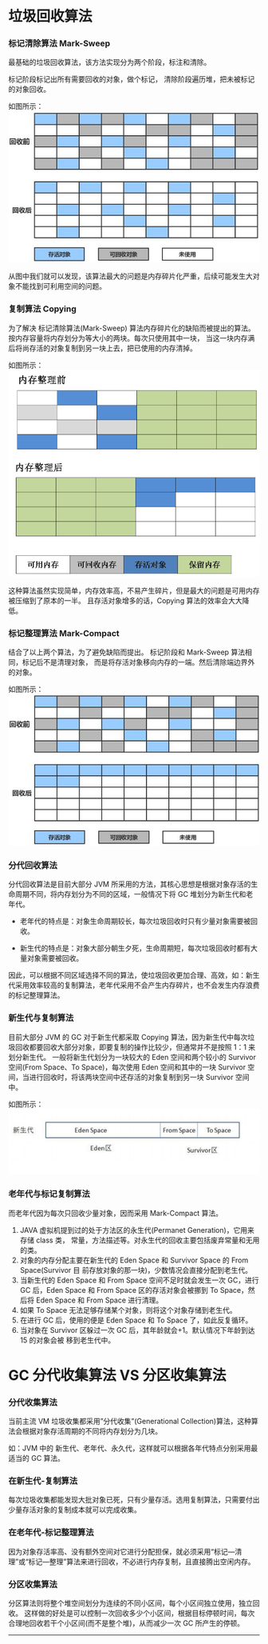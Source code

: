 # 垃圾回收算法

### <a id="bjqcsf">标记清除算法 Mark-Sweep</a>

最基础的垃圾回收算法，该方法实现分为两个阶段，标注和清除。

标记阶段标记出所有需要回收的对象，做个标记，
清除阶段遍历堆，把未被标记的对象回收。

如图所示：
![标记清除算法](img/bjqcsf.jpg)

从图中我们就可以发现，该算法最大的问题是内存碎片化严重，后续可能发生大对象不能找到可利用空间的问题。

### <a id="fzsf">复制算法 Copying</a>

为了解决 标记清除算法(Mark-Sweep) 算法内存碎片化的缺陷而被提出的算法。
按内存容量将内存划分为等大小的两块。每次只使用其中一块，
当这一块内存满后将尚存活的对象复制到另一块上去，把已使用的内存清掉。

如图所示：
![复制算法](img/fzsf.png)

这种算法虽然实现简单，内存效率高，不易产生碎片，但是最大的问题是可用内存被压缩到了原本的一半。
且存活对象增多的话，Copying 算法的效率会大大降低。

### <a id="bjzlsf">标记整理算法 Mark-Compact</a>

结合了以上两个算法，为了避免缺陷而提出。
标记阶段和 Mark-Sweep 算法相同，标记后不是清理对象，
而是将存活对象移向内存的一端。然后清除端边界外的对象。

如图所示：
![标记整理算法](img/bjzlsf.jpg)

### <a id="fdhssf">分代回收算法</a>

分代回收算法是目前大部分 JVM 所采用的方法，其核心思想是根据对象存活的生命周期不同，将内存划分为不同的区域，一般情况下将 GC 堆划分为新生代和老年代。

- 老年代的特点是：对象生命周期较长，每次垃圾回收时只有少量对象需要被回收。

- 新生代的特点是：对象大部分朝生夕死，生命周期短，每次垃圾回收时都有大量对象需要被回收。

因此，可以根据不同区域选择不同的算法，使垃圾回收更加合理、高效，如：新生代采用效率较高的复制算法，老年代采用不会产生内存碎片，也不会发生内存浪费的标记整理算法。

### 新生代与复制算法

目前大部分 JVM 的 GC 对于新生代都采取 Copying 算法，因为新生代中每次垃圾回收都要回收大部分对象，即要复制的操作比较少，但通常并不是按照 1：1 来划分新生代。
一般将新生代划分为一块较大的 Eden 空间和两个较小的 Survivor 空间(From Space、To Space)，每次使用 Eden 空间和其中的一块 Survivor 空间，当进行回收时，将该两块空间中还存活的对象复制到另一块 Survivor 空间中。

如图所示：
![新生代与复制算法](img/xsd.png)

### 老年代与标记复制算法

而老年代因为每次只回收少量对象，因而采用 Mark-Compact 算法。

1. JAVA 虚拟机提到过的处于方法区的永生代(Permanet Generation)，它用来存储 class 类，
常量，方法描述等。对永生代的回收主要包括废弃常量和无用的类。
2. 对象的内存分配主要在新生代的 Eden Space 和 Survivor Space 的 From Space(Survivor 目
前存放对象的那一块)，少数情况会直接分配到老生代。
3. 当新生代的 Eden Space 和 From Space 空间不足时就会发生一次 GC，进行 GC 后，Eden
Space 和 From Space 区的存活对象会被挪到 To Space，然后将 Eden Space 和 From
Space 进行清理。
4. 如果 To Space 无法足够存储某个对象，则将这个对象存储到老生代。
5. 在进行 GC 后，使用的便是 Eden Space 和 To Space 了，如此反复循环。
6. 当对象在 Survivor 区躲过一次 GC 后，其年龄就会+1。默认情况下年龄到达 15 的对象会被
移到老生代中。

# GC 分代收集算法 VS 分区收集算法

### 分代收集算法

当前主流 VM 垃圾收集都采用”分代收集”(Generational Collection)算法，这种算法会根据对象存活周期的不同将内存划分为几块。

如：JVM 中的 新生代、老年代、永久代，这样就可以根据各年代特点分别采用最适当的 GC 算法。

### 在新生代-复制算法

每次垃圾收集都能发现大批对象已死，只有少量存活。选用复制算法，只需要付出少量存活对象的复制成本就可以完成收集。

### 在老年代-标记整理算法

因为对象存活率高、没有额外空间对它进行分配担保，就必须采用“标记—清理”或“标记—整理”算法来进行回收，不必进行内存复制，且直接腾出空闲内存。

### 分区收集算法

分区算法则将整个堆空间划分为连续的不同小区间，每个小区间独立使用，独立回收。
这样做的好处是可以控制一次回收多少个小区间，根据目标停顿时间，每次合理地回收若干个小区间(而不是整个堆)，从而减少一次 GC 所产生的停顿。

----
